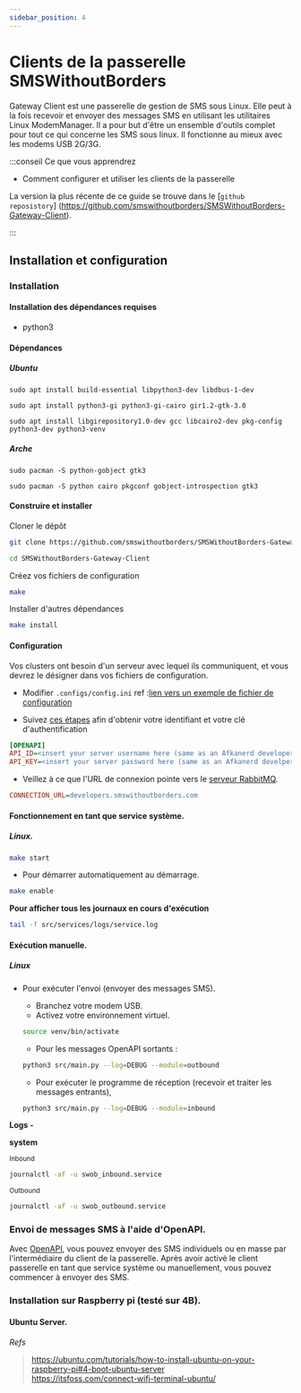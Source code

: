 ```yaml
---
sidebar_position: 4
---
```


# Clients de la passerelle SMSWithoutBorders

Gateway Client est une passerelle de gestion de SMS sous Linux. Elle peut à la fois recevoir et envoyer des messages SMS en utilisant les utilitaires Linux ModemManager. Il a pour but d'être un ensemble d'outils complet pour tout ce qui concerne les SMS sous linux. Il fonctionne au mieux avec les modems USB 2G/3G.

:::conseil Ce que vous apprendrez

* Comment configurer et utiliser les clients de la passerelle

La version la plus récente de ce guide se trouve dans le [`github reposistory`] (https://github.com/smswithoutborders/SMSWithoutBorders-Gateway-Client).

:::

## Installation et configuration

### Installation

#### Installation des dépendances requises

- python3

#### Dépendances

##### Ubuntu

`sudo apt install build-essential libpython3-dev libdbus-1-dev`

`sudo apt install python3-gi python3-gi-cairo gir1.2-gtk-3.0`

`sudo apt install libgirepository1.0-dev gcc libcairo2-dev pkg-config python3-dev python3-venv`

##### Arche

`sudo pacman -S python-gobject gtk3`

`sudo pacman -S python cairo pkgconf gobject-introspection gtk3`

#### Construire et installer

<p>Cloner le dépôt</p>

```bash
git clone https://github.com/smswithoutborders/SMSWithoutBorders-Gateway-Client.git
```
```bash
cd SMSWithoutBorders-Gateway-Client
```

<p>Créez vos fichiers de configuration</p>

```bash
make
```

<p>Installer d'autres dépendances</p>

```bash
make install
```

#### Configuration

<p>
Vos clusters ont besoin d'un serveur avec lequel ils communiquent, et vous devrez le désigner dans vos fichiers de configuration.</p>

- Modifier `.configs/config.ini` ref :[lien vers un exemple de fichier de configuration](https://github.com/smswithoutborders/SMSWithoutBorders-Gateway-Client/tree/master/.configs/example.config.ini)

- Suivez [ces étapes](https://smswithoutborders.github.io/docs/developers/getting-started) afin d'obtenir votre identifiant et votre clé d'authentification

```ini
[OPENAPI]
API_ID=<insert your server username here (same as an Afkanerd developer Auth ID)>
API_KEY=<insert your server password here (same as an Afkanerd develper Auth Key)>
```

- Veillez à ce que l'URL de connexion pointe vers le [serveur RabbitMQ](https://developers.smswithoutborders.com:15671).

```ini
CONNECTION_URL=developers.smswithoutborders.com
```

#### Fonctionnement en tant que service système.

##### Linux.

```bash
make start
```
- Pour démarrer automatiquement au démarrage.

```bash
make enable
```

<b>Pour afficher tous les journaux en cours d'exécution</b>

```bash
tail -f src/services/logs/service.log
```

#### Exécution manuelle.

##### Linux

- Pour exécuter l'envoi (envoyer des messages SMS).
   - Branchez votre modem USB.
   - Activez votre environnement virtuel.

    ```bash
    source venv/bin/activate
    ```
   - Pour les messages OpenAPI sortants :

    ```bash
    python3 src/main.py --log=DEBUG --module=outbound
    ```
   - Pour exécuter le programme de réception (recevoir et traiter les messages entrants),

    ```bash
    python3 src/main.py --log=DEBUG --module=inbound
    ```

<b>Logs - </b>

**system**

<small>Inbound</small>
```bash
journalctl -af -u swob_inbound.service
```

<small>Outbound</small>
```bash
journalctl -af -u swob_outbound.service
```

### Envoi de messages SMS à l'aide d'OpenAPI.

Avec [OpenAPI](https://smswithoutborders-openapi.readthedocs.io/en/latest/overview.html), vous pouvez envoyer des SMS individuels ou en masse par l'intermédiaire du client de la passerelle. Après avoir activé le client passerelle en tant que service système ou manuellement, vous pouvez commencer à envoyer des SMS.

### Installation sur Raspberry pi (testé sur 4B).

#### Ubuntu Server.
_Refs_
> https://ubuntu.com/tutorials/how-to-install-ubuntu-on-your-raspberry-pi#4-boot-ubuntu-server<br />
> https://itsfoss.com/connect-wifi-terminal-ubuntu/